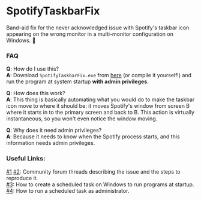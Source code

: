 # SpotifyTaskbarFix
Band-aid fix for the never acknowledged issue with Spotify's taskbar icon appearing on the wrong monitor in a multi-monitor configuration on Windows. :pray:

### FAQ
**Q**: How do I use this?  
**A**: Download `SpotifyTaskbarFix.exe` from [here](https://github.com/aleab/SpotifyTaskbarFix/releases/latest) (or compile it yourself!) and run the program at system startup **with admin privileges**.

**Q**: How does this work?  
**A**: This thing is basically automating what you would do to make the taskbar icon move to where it should be: it moves Spotify's window from screen B where it starts in to the primary screen and back to B. This action is virtually instantaneous, so you won't even notice the window moving.

**Q**: Why does it need admin privileges?  
**A**: Because it needs to know when the Spotify process starts, and this information needs admin privileges.


### Useful Links:
[#1](https://community.spotify.com/t5/Desktop-Windows/Spotify-s-taskbar-icon-on-the-wrong-monitor-every-single-time/td-p/4669359) [#2](https://community.spotify.com/t5/Ongoing-Issues/Desktop-Spotify-s-taskbar-icon-on-the-wrong-monitor-every-single/idi-p/4888243): Community forum threads describing the issue and the steps to reproduce it.  
[#3](https://www.windowscentral.com/how-create-automated-task-using-task-scheduler-windows-10): How to create a scheduled task on Windows to run programs at startup.  
[#4](https://www.digitalcitizen.life/use-task-scheduler-launch-programs-without-uac-prompts): How to run a scheduled task as administrator.  
